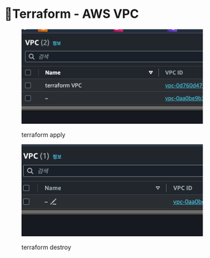 # Terraform - AWS VPC

<figure><img src="../.gitbook/assets/image (50).png" alt=""><figcaption><p>terraform apply</p></figcaption></figure>

<figure><img src="../.gitbook/assets/image (51).png" alt=""><figcaption><p>terraform destroy</p></figcaption></figure>
